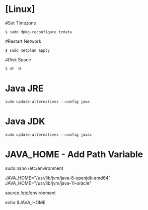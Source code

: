 <!-- Linux--------------------------------- -->
# [Linux]
#Set Timezone

`$ sudo dpkg-reconfigure tzdata`

#Restart Network

`$ sudo netplan apply`

#Disk Space

`$ df -H`




# Java JRE

`sudo update-alternatives --config java`

# Java JDK
`sudo update-alternatives --config javac`



# JAVA_HOME - Add Path Variable 

sudo nano /etc/environment

JAVA_HOME="/usr/lib/jvm/java-8-openjdk-amd64"
JAVA_HOME="/usr/lib/jvm/java-11-oracle"


source /etc/environment

echo $JAVA_HOME
